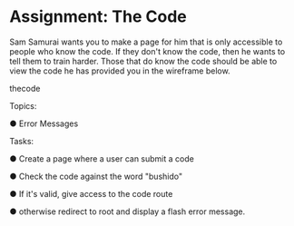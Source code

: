 # Assignment: The Code

Sam Samurai wants you to make a page for him that is only accessible to people who know the code. If they don't know the code, then he wants to tell them to train harder. Those that do know the code should be able to view the code he has provided you in the wireframe below.

thecode

Topics:

● Error Messages

Tasks:

● Create a page where a user can submit a code

● Check the code against the word "bushido"

● If it's valid, give access to the code route

● otherwise redirect to root and display a flash error message.
